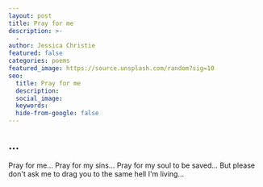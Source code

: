 ```yaml
---
layout: post
title: Pray for me
description: >-
  -
author: Jessica Christie
featured: false
categories: poems
featured_image: https://source.unsplash.com/random?sig=10
seo:
  title: Pray for me
  description:
  social_image:
  keywords:
  hide-from-google: false
---
```

## ...

Pray for me...
Pray for my sins...
Pray for my soul to be saved...
But please don't ask me to drag you
to the same hell I'm living...